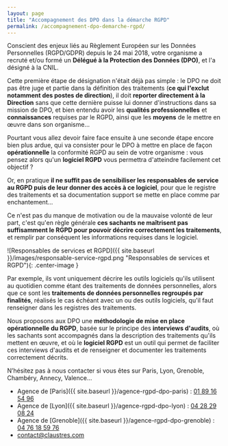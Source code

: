 ```yaml
---
layout: page
title: "Accompagnement des DPO dans la démarche RGPD"
permalink: /accompagnement-dpo-demarche-rgpd/
---
```

Conscient des enjeux liés au Règlement Européen sur les Données Personnelles (RGPD/GDPR) depuis le 24 mai 2018, votre organisme a recruté et/ou formé un **Délégué à la Protection des Données (DPO)**, et l'a désigné à la CNIL.

Cette première étape de désignation n'était déjà pas simple : le DPO ne doit pas être juge et partie dans la définition des traitements (**ce qui l'exclut notamment des postes de direction**), il doit **reporter directement à la Direction** sans que cette dernière puisse lui donner d'instructions dans sa mission de DPO, et bien entendu avoir les **qualités professionnelles** et **connaissances** requises par le RGPD, ainsi que les **moyens** de le mettre en œuvre dans son organisme...

Pourtant vous allez devoir faire face ensuite à une seconde étape encore bien plus ardue, qui va consister pour le DPO à mettre en place de façon **opérationnelle** la conformité RGPD au sein de votre organisme : vous pensez alors qu'un **logiciel RGPD** vous permettra d'atteindre facilement cet objectif ?

Or, en pratique **il ne suffit pas de sensibiliser les responsables de service au RGPD puis de leur donner des accès à ce logiciel**, pour que le registre des traitements et sa documentation support se mette en place comme par enchantement...

Ce n'est pas du manque de motivation ou de la mauvaise volonté de leur part, c'est qu'en règle générale **ces sachants ne maîtrisent pas suffisamment le RGPD pour pouvoir décrire correctement les traitements**, et remplir par conséquent les informations requises dans le logiciel.

![Responsables de services et RGPD]({{ site.baseurl }}/images/responsable-service-rgpd.png "Responsables de services et RGPD"){: .center-image }

Par exemple, ils vont  uniquement décrire les outils logiciels qu'ils utilisent au quotidien comme étant des traitements de données personnelles, alors que ce sont les **traitements de données personnelles regroupés par finalités**, réalisés le cas échéant avec un ou des outils logiciels, qu'il faut renseigner dans les registres des traitements.

Nous proposons aux DPO une **méthodologie de mise en place opérationnelle du RGPD**, basée sur le principe des **interviews d'audits**, où les sachants sont accompagnés dans la description des traitements qu'ils mettent en œuvre, et où le **logiciel RGPD** est un outil qui permet de faciliter ces interviews d'audits et de renseigner et documenter les traitements correctement décrits.

N’hésitez pas à nous contacter si vous êtes sur Paris, Lyon, Grenoble, Chambéry, Annecy, Valence…
* Agence de [Paris]({{ site.baseurl }}/agence-rgpd-dpo-paris) : [01 89 16 54 96](tel:+33189165496)
* Agence de [Lyon]({{ site.baseurl }}/agence-rgpd-dpo-lyon) : [04 28 29 08 24](tel:+33428290824)
* Agence de [Grenoble]({{ site.baseurl }}/agence-rgpd-dpo-grenoble) : [04 76 18 59 76](tel:+33476185976)
* [contact@claustres.com](mailto:contact@claustres.com)
